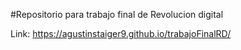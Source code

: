 #Repositorio para trabajo final de Revolucion digital

Link: https://agustinstaiger9.github.io/trabajoFinalRD/